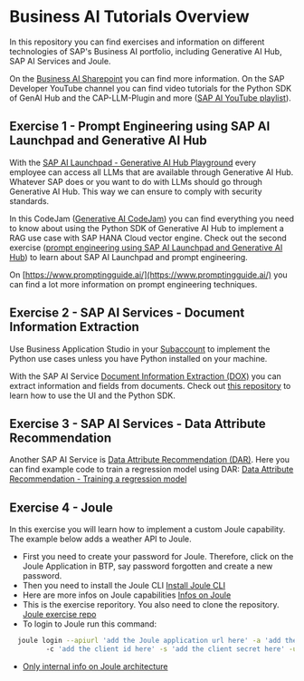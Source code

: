 # Business AI Tutorials Overview
In this repository you can find exercises and information on different technologies of SAP's Business AI portfolio, including Generative AI Hub, SAP AI Services and Joule. 

On the [Business AI Sharepoint](https://sap.sharepoint.com/sites/208497) you can find more information.
On the SAP Developer YouTube channel you can find video tutorials for the Python SDK of GenAI Hub and the CAP-LLM-Plugin and more ([SAP AI YouTube playlist](https://www.youtube.com/playlist?list=PL6RpkC85SLQCDxe58RfZaLCcPqcgwTIhj)).

## Exercise 1 - Prompt Engineering using SAP AI Launchpad and Generative AI Hub
With the [SAP AI Launchpad - Generative AI Hub Playground](https://sapit-core-playground-vole.ai-launchpad.prod.eu-central-1.aws.apps.ml.hana.ondemand.com/aic/index.html#/generativeaihub?workspace=sap-genai-xl&resourceGroup=default&/g/prompteditor) every employee can access all LLMs that are available through Generative AI Hub. Whatever SAP does or you want to do with LLMs should go through Generative AI Hub. This way we can ensure to comply with security standards.

In this CodeJam ([Generative AI CodeJam](https://github.com/SAP-samples/generative-ai-codejam/tree/main)) you can find everything you need to know about using the Python SDK of Generative AI Hub to implement a RAG use case with SAP HANA Cloud vector engine. Check out the second exercise ([prompt engineering using SAP AI Launchpad and Generative AI Hub](https://github.com/SAP-samples/generative-ai-codejam/blob/main/exercises/02-explore-genai-hub.md)) to learn about SAP AI Launchpad and prompt engineering.

On [https://www.promptingguide.ai/](https://www.promptingguide.ai/) you can find a lot more information on prompt engineering techniques.

## Exercise 2 - SAP AI Services - Document Information Extraction
Use Business Application Studio in your [Subaccount](https://emea.cockpit.btp.cloud.sap/cockpit/#/globalaccount/dfe5a086-f733-4955-8025-542e118e3e69/subaccount/8d188125-e96e-4e02-96d2-28e4b8606f06/service-instances) to implement the Python use cases unless you have Python installed on your machine.

With the SAP AI Service [Document Information Extraction (DOX)](https://help.sap.com/docs/document-information-extraction/document-information-extraction/what-is-document-information-extraction) you can extract information and fields from documents. Check out [this repository](https://github.com/noravth/may-developer-challenge-sap-ai-services/tree/main) to learn how to use the UI and the Python SDK.

## Exercise 3 - SAP AI Services - Data Attribute Recommendation
Another SAP AI Service is [Data Attribute Recommendation (DAR)](https://help.sap.com/docs/data-attribute-recommendation/data-attribute-recommendation/what-is-data-attribute-recommendation). Here you can find example code to train a regression model using DAR: [Data Attribute Recommendation - Training a regression model](https://community.sap.com/t5/application-development-discussions/may-developer-challenge-sap-ai-services-week-3/td-p/13701838)

## Exercise 4 - Joule
In this exercise you will learn how to implement a custom Joule capability. The example below adds a weather API to Joule. 

- First you need to create your password for Joule. Therefore, click on the Joule Application in BTP, say password forgotten and create a new password.
- Then you need to install the Joule CLI
[Install Joule CLI](https://help.sap.com/docs/joule/service-guide/install-and-update-command-line-interface)
- Here are more infos on Joule capabilities
[Infos on Joule](https://help.sap.com/docs/joule/joule-guide/build-capability?state=DRAFT&version=DEV)
- This is the exercise reporitory. You also need to clone the repository.
[Joule exercise repo](https://github.tools.sap/DAS-Samples/joule-functions-example/blob/main/tutorials/weather/index.md)
- To login to Joule run this command:
```sh
  joule login --apiurl 'add the Joule application url here' -a 'add the authentication url here'
         -c 'add the client id here' -s 'add the client secret here' -u 'your email' -p 'your password'
```
- [Only internal info on Joule architecture](https://github.tools.sap/CentralEngineering/TechnologyGuidelines/tree/main/tg24)
